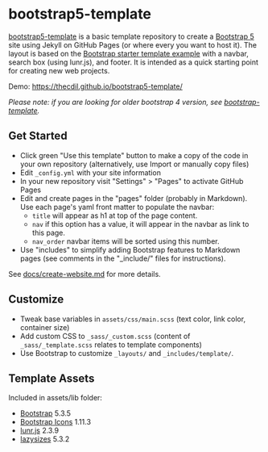 # bootstrap5-template

[bootstrap5-template](https://github.com/thecdil/bootstrap-template) is a basic template repository to create a [Bootstrap 5](https://getbootstrap.com/) site using Jekyll on GitHub Pages (or where every you want to host it). 
The layout is based on the [Bootstrap starter template example](https://getbootstrap.com/docs/5.3/examples/) with a navbar, search box (using lunr.js), and footer.
It is intended as a quick starting point for creating new web projects.

Demo: <https://thecdil.github.io/bootstrap5-template/>

*Please note: if you are looking for older bootstrap 4 version, see [bootstrap-template](https://github.com/thecdil/bootstrap-template).*

## Get Started 

- Click green "Use this template" button to make a copy of the code in your own repository (alternatively, use Import or manually copy files)
- Edit `_config.yml` with your site information
- In your new repository visit "Settings" > "Pages" to activate GitHub Pages
- Edit and create pages in the "pages" folder (probably in Markdown). Use each page's yaml front matter to populate the navbar:
    - `title` will appear as h1 at top of the page content.
    - `nav` if this option has a value, it will appear in the navbar as link to this page.
    - `nav_order` navbar items will be sorted using this number. 
- Use "includes" to simplify adding Bootstrap features to Markdown pages (see comments in the "_include/" files for instructions).

See [docs/create-website.md](https://github.com/thecdil/bootstrap5-template/blob/main/docs/create-website.md) for more details.

## Customize 

- Tweak base variables in `assets/css/main.scss` (text color, link color, container size)
- Add custom CSS to `_sass/_custom.scss` (content of `_sass/_template.scss` relates to template components)
- Use Bootstrap to customize `_layouts/` and `_includes/template/`.

## Template Assets

Included in assets/lib folder:

- [Bootstrap](https://getbootstrap.com/) 5.3.5
- [Bootstrap Icons](https://icons.getbootstrap.com/) 1.11.3
- [lunr.js](https://lunrjs.com/) 2.3.9
- [lazysizes](https://github.com/aFarkas/lazysizes) 5.3.2
